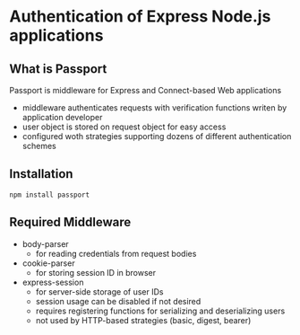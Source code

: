 # Authentication of Express Node.js applications

## What is Passport

Passport is middleware for Express and Connect-based Web applications

- middleware authenticates requests with verification functions writen by application developer
- user object is stored on request object for easy access
- configured woth strategies supporting dozens of different authentication schemes

## Installation

```
npm install passport
```

## Required Middleware

- body-parser
  - for reading credentials from request bodies
- cookie-parser
  - for storing session ID in browser
- express-session
  - for server-side storage of user IDs
  - session usage can be disabled if not desired
  - requires registering functions for serializing and deserializing users
  - not used by HTTP-based strategies (basic, digest, bearer)


